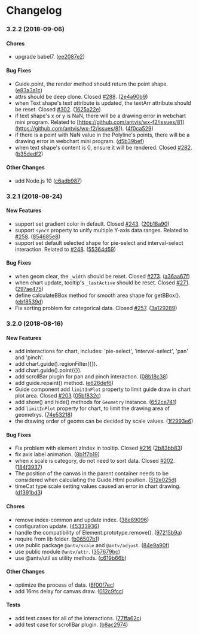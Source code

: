 # Changelog

### **3.2.2 \(2018-09-06\)**

#### **Chores**

* upgrade babel7. \([ee2087e2](https://github.com/antvis/f2/commit/ee2087e23ef61293395048306d9db1b6a2205e26)\)

#### **Bug Fixes**

* Guide.point, the render method should return the point shape. \([e83a3a1c](https://github.com/antvis/f2/commit/e83a3a1cc7f4a16cf83d371818d07235e6ede061)\)
* attrs should be deep clone. Closed [\#288](https://github.com/antvis/f2/pull/288). \([2e4a90b9](https://github.com/antvis/f2/commit/2e4a90b9d16224d217a8f1b6c935c4847e9c5599)\)
* when Text shape's text attribute is updated, the textArr attribute should be reset. Closed [\#302](https://github.com/antvis/f2/pull/302). \([1625a22e](https://github.com/antvis/f2/commit/1625a22e52e529d3c5bf2c45b620c95d139fd160)\)
* if text shape's x or y is NaN, there will be a drawing error in webchart mini program. Related to [https://github.com/antvis/wx-f2/issues/81](https://github.com/antvis/wx-f2/issues/81). \([4f0ca529](https://github.com/antvis/f2/commit/4f0ca529731476d9618c32bc911f1b6e7c17a873)\)
* if there is a point with NaN value in the Polyline's points, there will be a drawing error in webchart mini program. \([d5b39bef](https://github.com/antvis/f2/commit/d5b39bef589197544a4df29a81581610d50af562)\)
* when text shape's content is 0, ensure it will be rendered. Closed [\#282](https://github.com/antvis/f2/pull/282). \([b35dedf2](https://github.com/antvis/f2/commit/b35dedf2512b86f4332df3440b6a9151cb2693dd)\)

#### **Other Changes**

* add Node.js 10 \([c6adb987](https://github.com/antvis/f2/commit/c6adb9871debcc81e36e9513aab65f6b8a3f770b)\)

### **3.2.1 \(2018-08-24\)**

#### **New Features**

* support set gradient color in default. Closed [\#243](https://github.com/antvis/f2/pull/243). \([20b18a90](https://github.com/antvis/f2/commit/20b18a90c42b75eb98b60c1fa31d72db20152ffc)\)
* support `syncY` property to unify multiple Y-axis data ranges. Related to [\#258](https://github.com/antvis/f2/pull/258). \([854685e8](https://github.com/antvis/f2/commit/854685e829b160583cf62ede0a9faf621a572e75)\)
* support set default selected shape for pie-select and interval-select interaction. Related to [\#248](https://github.com/antvis/f2/pull/248). \([55364d59](https://github.com/antvis/f2/commit/55364d598065fbc414e6c4c39bb9d6e56bda1214)\)

#### **Bug Fixes**

* when geom clear, the `_width` should be reset. Closed [\#273](https://github.com/antvis/f2/pull/273). \([a36aa67f](https://github.com/antvis/f2/commit/a36aa67f7c5a36be81fdbcc1d38dd305973c596a)\)
* when chart update, tooltip's `_lastActive` should be reset. Closed [\#271](https://github.com/antvis/f2/pull/271). \([297ae475](https://github.com/antvis/f2/commit/297ae47518ecb73807aa51c1683a5a1bd02f8390)\)
* define calculateBBox method for smooth area shape for getBBox\(\). \([ebf8539d](https://github.com/antvis/f2/commit/ebf8539d73a62f4ed720a11feda50410a3d10ca1)\)
* Fix sorting problem for categorical data. Closed [\#257](https://github.com/antvis/f2/pull/257). \([3a129289](https://github.com/antvis/f2/commit/3a129289515fff4a04e84823a517e38b2f103356)\)

### **3.2.0 \(2018-08-16\)**

#### **New Features**

* add interactions for chart, includes: 'pie-select', 'interval-select', 'pan' and 'pinch'.
* add chart.guide\(\).regionFilter\({}\).
* add chart.guide\(\).point\({}\).
* add scrollBar plugin for pan and pinch interaction. \([08b18c38](https://github.com/antvis/f2/commit/08b18c388242bb19fa38831942c1c8a8aa86834a)\)
* add guide.repaint\(\) method. \([e626def6](https://github.com/antvis/f2/commit/e626def63607f86b2ef2cfb6ebd12defa1f7a570)\)
* Guide component add `limitInPlot` property to limit guide draw in chart plot area. Closed [\#203](https://github.com/antvis/f2/pull/203) \([05bf832c](https://github.com/antvis/f2/commit/05bf832c195338973bc76104dfe7480708f42ed5)\)
* add show\(\) and hide\(\) methods for `Geometry` instance. \([652ce741](https://github.com/antvis/f2/commit/652ce741d44087bec8a00de79608ec2913ed34b8)\)
* add `limitInPlot` property for chart, to limit the drawing area of geometrys. \([74e53218](https://github.com/antvis/f2/commit/74e53218e9bc970feeab5e79ffb62310c31444cf)\)
* the drawing order of geoms can be decided by scale values. \([1f2993e6](https://github.com/antvis/f2/commit/1f2993e6ba818d795108522b56f9d5949a8b7d2c)\)

#### **Bug Fixes**

* Fix problem with element zIndex in tooltip. Closed [\#216](https://github.com/antvis/f2/pull/216) \([2b83bb83](https://github.com/antvis/f2/commit/2b83bb83ab881b9ab073998e59355309126f00c6)\)
* fix axis label animation. \([8b1f7b19](https://github.com/antvis/f2/commit/8b1f7b19d19c3a62af7d7033f7d0fc4154251429)\)
* when x scale is category, do not need to sort data. Closed [\#202](https://github.com/antvis/f2/pull/202). \([184f3937](https://github.com/antvis/f2/commit/184f3937822f7b05ac689ec44e634a10d1c2105e)\)
* The position of the canvas in the parent container needs to be considered when calculating the Guide.Html position. \([512e025d](https://github.com/antvis/f2/commit/512e025d6d60a4e9837722b6585b7ac296a73a9e)\)
* timeCat type scale setting values caused an error in chart drawing. \([d1391bd3](https://github.com/antvis/f2/commit/d1391bd33440e5d817e984a333da268bba8e6a27)\)

#### **Chores**

* remove index-common and update index. \([38e89096](https://github.com/antvis/f2/commit/38e89096c8a7e96e086d62efdf8bf43d27812ff5)\)
* configuration update. \([45333936](https://github.com/antvis/f2/commit/453339369509c439ad024dba18670e61af0b260f)\)
* handle the compatibility of Element.prototype.remove\(\). \([97215b9a](https://github.com/antvis/f2/commit/97215b9ad0c9ea2cf723f3b00a63e5f9fe457b6d)\)
* require from lib folder. \([b06507b1](https://github.com/antvis/f2/commit/b06507b1d75d77c73814e3ce8fd649214e564de9)\)
* use public package `@antv/scale` and `@antv/adjust`. \([84e9a90f](https://github.com/antvis/f2/commit/84e9a90f8614967abab393ac287af9142eea8ce2)\)
* use public module `@antv/attr`. \([357679bc](https://github.com/antvis/f2/commit/357679bc298f998d20ef0bfda3250dbc868a64a8)\)
* use @antv/util as utility methods. \([c619b66b](https://github.com/antvis/f2/commit/c619b66b1dffef5cea94cb1bbd7f3eb4d36192fa)\)

#### **Other Changes**

* optimize the process of data. \([6f00f7ec](https://github.com/antvis/f2/commit/6f00f7ecb7e820420502bd7f157a5a09c0f8adb0)\)
* add 16ms delay for canvas draw. \([012c9fcc](https://github.com/antvis/f2/commit/012c9fcc51a0fae11eca797741e941df31aed89d)\)

#### **Tests**

* add test cases for all of the interactions. \([77ffa62c](https://github.com/antvis/f2/commit/77ffa62c27e2287931479a8d6ac10744aaf17c8c)\)
* add test case for scrollBar plugin. \([b8ac2974](https://github.com/antvis/f2/commit/b8ac29745e735c145e063a435a42ecf2ea967019)\)

